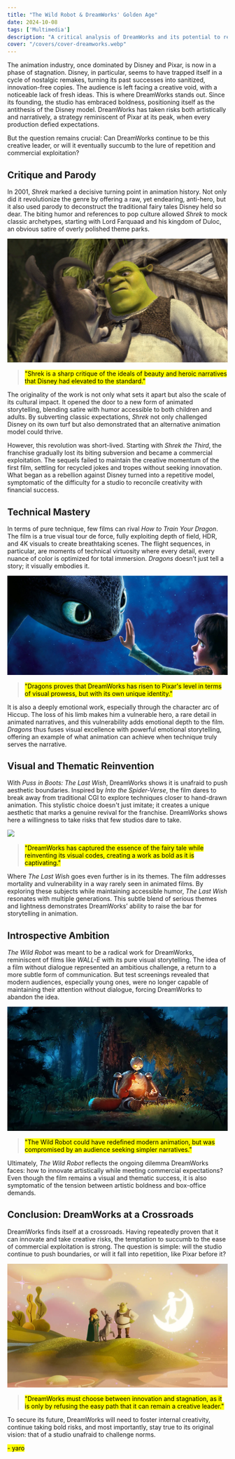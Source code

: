 ```yaml
---
title: "The Wild Robot & DreamWorks' Golden Age"  
date: 2024-10-08  
tags: ['Multimedia']  
description: "A critical analysis of DreamWorks and its potential to remain a creative leader in animation."  
cover: "/covers/cover-dreamworks.webp"  
---
```


The animation industry, once dominated by Disney and Pixar, is now in a phase of stagnation. Disney, in particular, seems to have trapped itself in a cycle of nostalgic remakes, turning its past successes into sanitized, innovation-free copies. The audience is left facing a creative void, with a noticeable lack of fresh ideas. This is where DreamWorks stands out. Since its founding, the studio has embraced boldness, positioning itself as the antithesis of the Disney model. DreamWorks has taken risks both artistically and narratively, a strategy reminiscent of Pixar at its peak, when every production defied expectations.

But the question remains crucial: Can DreamWorks continue to be this creative leader, or will it eventually succumb to the lure of repetition and commercial exploitation?


## Critique and Parody

In 2001, *Shrek* marked a decisive turning point in animation history. Not only did it revolutionize the genre by offering a raw, yet endearing, anti-hero, but it also used parody to deconstruct the traditional fairy tales Disney held so dear. The biting humor and references to pop culture allowed *Shrek* to mock classic archetypes, starting with Lord Farquaad and his kingdom of Duloc, an obvious satire of overly polished theme parks.

![](image-109.png)

> <mark>"Shrek is a sharp critique of the ideals of beauty and heroic narratives that Disney had elevated to the standard."</mark>

The originality of the work is not only what sets it apart but also the scale of its cultural impact. It opened the door to a new form of animated storytelling, blending satire with humor accessible to both children and adults. By subverting classic expectations, *Shrek* not only challenged Disney on its own turf but also demonstrated that an alternative animation model could thrive.

However, this revolution was short-lived. Starting with *Shrek the Third*, the franchise gradually lost its biting subversion and became a commercial exploitation. The sequels failed to maintain the creative momentum of the first film, settling for recycled jokes and tropes without seeking innovation. What began as a rebellion against Disney turned into a repetitive model, symptomatic of the difficulty for a studio to reconcile creativity with financial success.


## Technical Mastery

In terms of pure technique, few films can rival *How to Train Your Dragon*. The film is a true visual tour de force, fully exploiting depth of field, HDR, and 4K visuals to create breathtaking scenes. The flight sequences, in particular, are moments of technical virtuosity where every detail, every nuance of color is optimized for total immersion. *Dragons* doesn’t just tell a story; it visually embodies it.

![](image-111.png)

> <mark>"Dragons proves that DreamWorks has risen to Pixar's level in terms of visual prowess, but with its own unique identity."</mark>

It is also a deeply emotional work, especially through the character arc of Hiccup. The loss of his limb makes him a vulnerable hero, a rare detail in animated narratives, and this vulnerability adds emotional depth to the film. *Dragons* thus fuses visual excellence with powerful emotional storytelling, offering an example of what animation can achieve when technique truly serves the narrative.


## Visual and Thematic Reinvention

With *Puss in Boots: The Last Wish*, DreamWorks shows it is unafraid to push aesthetic boundaries. Inspired by *Into the Spider-Verse*, the film dares to break away from traditional CGI to explore techniques closer to hand-drawn animation. This stylistic choice doesn't just imitate; it creates a unique aesthetic that marks a genuine revival for the franchise. DreamWorks shows here a willingness to take risks that few studios dare to take.

![](image-113.png)

> <mark>"DreamWorks has captured the essence of the fairy tale while reinventing its visual codes, creating a work as bold as it is captivating."</mark>

Where *The Last Wish* goes even further is in its themes. The film addresses mortality and vulnerability in a way rarely seen in animated films. By exploring these subjects while maintaining accessible humor, *The Last Wish* resonates with multiple generations. This subtle blend of serious themes and lightness demonstrates DreamWorks’ ability to raise the bar for storytelling in animation.


## Introspective Ambition

*The Wild Robot* was meant to be a radical work for DreamWorks, reminiscent of films like *WALL-E* with its pure visual storytelling. The idea of a film without dialogue represented an ambitious challenge, a return to a more subtle form of communication. But test screenings revealed that modern audiences, especially young ones, were no longer capable of maintaining their attention without dialogue, forcing DreamWorks to abandon the idea.

![](image-114.png)

> <mark>"The Wild Robot could have redefined modern animation, but was compromised by an audience seeking simpler narratives."</mark>

Ultimately, *The Wild Robot* reflects the ongoing dilemma DreamWorks faces: how to innovate artistically while meeting commercial expectations? Even though the film remains a visual and thematic success, it is also symptomatic of the tension between artistic boldness and box-office demands.


## Conclusion: DreamWorks at a Crossroads

DreamWorks finds itself at a crossroads. Having repeatedly proven that it can innovate and take creative risks, the temptation to succumb to the ease of commercial exploitation is strong. The question is simple: will the studio continue to push boundaries, or will it fall into repetition, like Pixar before it?

![](image-116.png)

> <mark>"DreamWorks must choose between innovation and stagnation, as it is only by refusing the easy path that it can remain a creative leader."</mark>

To secure its future, DreamWorks will need to foster internal creativity, continue taking bold risks, and most importantly, stay true to its original vision: that of a studio unafraid to challenge norms.

  <mark>- yaro</mark>
